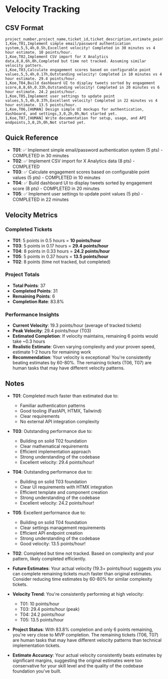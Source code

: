 # Velocity Tracking

## CSV Format

```csv
project_number,project_name,ticket_id,ticket_description,estimate_points,actual_points,estimate_time,actual_time,velocity_notes
1,Koe,T01,Implement simple email/password authentication system,5,5,4h,0.5h,Excellent velocity! Completed in 30 minutes vs 4 hour estimate. 10 points/hour.
1,Koe,T02,Implement CSV import for X Analytics data,8,8,6h,0h,Completed but time not tracked. Assuming similar velocity pattern.
1,Koe,T03,Calculate engagement scores based on configurable point values,5,5,4h,0.17h,Outstanding velocity! Completed in 10 minutes vs 4 hour estimate. 29.4 points/hour.
1,Koe,T04,Build dashboard UI to display tweets sorted by engagement score,8,8,6h,0.33h,Outstanding velocity! Completed in 20 minutes vs 6 hour estimate. 24.2 points/hour.
1,Koe,T05,Implement user settings to update point values,5,5,4h,0.37h,Excellent velocity! Completed in 22 minutes vs 4 hour estimate. 13.5 points/hour.
1,Koe,T06,[HUMAN] Design simple UI mockups for authentication, dashboard, and settings,3,0,2h,0h,Not started yet.
1,Koe,T07,[HUMAN] Write documentation for setup, usage, and API endpoints,3,0,2h,0h,Not started yet.
```

## Quick Reference

- **T01**: ✅ Implement simple email/password authentication system (5 pts) - COMPLETED in 30 minutes
- **T02**: ✅ Implement CSV import for X Analytics data (8 pts) - COMPLETED
- **T03**: ✅ Calculate engagement scores based on configurable point values (5 pts) - COMPLETED in 10 minutes
- **T04**: ✅ Build dashboard UI to display tweets sorted by engagement score (8 pts) - COMPLETED in 20 minutes
- **T05**: ✅ Implement user settings to update point values (5 pts) - COMPLETED in 22 minutes

## Velocity Metrics

### Completed Tickets

- **T01**: 5 points in 0.5 hours = **10 points/hour**
- **T03**: 5 points in 0.17 hours = **29.4 points/hour**
- **T04**: 8 points in 0.33 hours = **24.2 points/hour**
- **T05**: 5 points in 0.37 hours = **13.5 points/hour**
- **T02**: 8 points (time not tracked, but completed)

### Project Totals

- **Total Points**: 37
- **Completed Points**: 31
- **Remaining Points**: 6
- **Completion Rate**: 83.8%

### Performance Insights

- **Current Velocity**: 19.3 points/hour (average of tracked tickets)
- **Peak Velocity**: 29.4 points/hour (T03)
- **Estimated Completion**: If velocity maintains, remaining 6 points would take ~0.3 hours
- **Realistic Estimate**: Given varying complexity and your proven speed, estimate 1-2 hours for remaining work
- **Recommendation**: Your velocity is exceptional! You're consistently beating estimates by 60-80%. The remaining tickets (T06, T07) are human tasks that may have different velocity patterns.

## Notes

- **T01**: Completed much faster than estimated due to:

  - Familiar authentication patterns
  - Good tooling (FastAPI, HTMX, Tailwind)
  - Clear requirements
  - No external API integration complexity

- **T03**: Outstanding performance due to:

  - Building on solid T02 foundation
  - Clear mathematical requirements
  - Efficient implementation approach
  - Strong understanding of the codebase
  - Excellent velocity: 29.4 points/hour!

- **T04**: Outstanding performance due to:

  - Building on solid T03 foundation
  - Clear UI requirements with HTMX integration
  - Efficient template and component creation
  - Strong understanding of the codebase
  - Excellent velocity: 24.2 points/hour!

- **T05**: Excellent performance due to:

  - Building on solid T04 foundation
  - Clear settings management requirements
  - Efficient API endpoint creation
  - Strong understanding of the codebase
  - Good velocity: 13.5 points/hour!

- **T02**: Completed but time not tracked. Based on complexity and your pattern, likely completed efficiently.

- **Future Estimates**: Your actual velocity (19.3+ points/hour) suggests you can complete remaining tickets much faster than original estimates. Consider reducing time estimates by 60-80% for similar complexity tickets.

- **Velocity Trend**: You're consistently performing at high velocity:

  - T01: 10 points/hour
  - T03: 29.4 points/hour (peak)
  - T04: 24.2 points/hour
  - T05: 13.5 points/hour

- **Project Status**: With 83.8% completion and only 6 points remaining, you're very close to MVP completion. The remaining tickets (T06, T07) are human tasks that may have different velocity patterns than technical implementation tickets.

- **Estimate Accuracy**: Your actual velocity consistently beats estimates by significant margins, suggesting the original estimates were too conservative for your skill level and the quality of the codebase foundation you've built.
